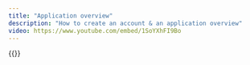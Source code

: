 ```yaml
---
title: "Application overview"
description: "How to create an account & an application overview"
video: https://www.youtube.com/embed/1SoYXhFI9Bo
---
```

{{<video-guide>}}